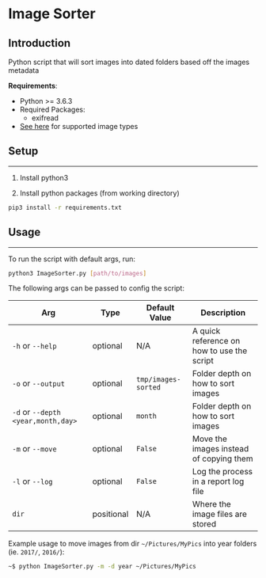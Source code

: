 # Image Sorter

## Introduction
Python script that will sort images into dated folders based off the images metadata

**Requirements**:
- Python >= 3.6.3
- Required Packages:
  - exifread
- [See here](https://devdocs.io/python~3.6/library/imghdr#imghdr.what) for supported image types

## Setup
---
1. Install python3

2. Install python packages (from working directory)
```bash
pip3 install -r requirements.txt
```


## Usage
---

To run the script with default args, run:
```bash
python3 ImageSorter.py [path/to/images]
```

The following args can be passed to config the script:

| Arg                                  | Type       | Default Value       | Description |
| ------------------------------------ | ---------- | ------------------- | ----------- |
| `-h` or `--help`                     | optional   | N/A                 | A quick reference on how to use the script |
| `-o` or `--output`                   | optional   | `tmp/images-sorted` | Folder depth on how to sort images |
| `-d` or `--depth` `<year,month,day>` | optional   | `month`             | Folder depth on how to sort images |
| `-m` or `--move`                     | optional   | `False`             | Move the images instead of copying them |
| `-l` or `--log`                      | optional   | `False`             | Log the process in a report log file |
| `dir`                                | positional | N/A                 | Where the image files are stored |

Example usage to move images from dir `~/Pictures/MyPics` into year folders (ie. `2017/`, `2016/`):
```bash
~$ python ImageSorter.py -m -d year ~/Pictures/MyPics
```

